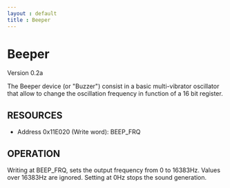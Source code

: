 ```yaml
---
layout : default
title : Beeper
---
```

Beeper
================================
Version 0.2a

The Beeper device (or "Buzzer") consist in a basic multi-vibrator oscillator 
that allow to change the oscillation frequency in function of a 16 bit register.

RESOURCES
---------

- Address 0x11E020 (Write word): BEEP_FRQ


OPERATION
---------

Writing at BEEP_FRQ, sets the output frequency from 0 to 16383Hz. Values over
16383Hz are ignored. Setting at 0Hz stops the sound generation.

